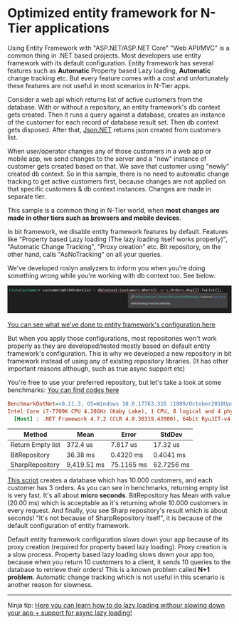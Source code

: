 # Optimized entity framework for N-Tier applications

Using Entity Framework with "ASP.NET/ASP.NET Core" "Web API/MVC" is a common thing in .NET based projects. Most developers use entity framework with its default configuration. Entity framework has several features such as **Automatic** Property based Lazy loading, **Automatic** change tracking etc. But every feature comes with a cost and unfortunately these features are not useful in most scenarios in N-Tier apps.

Consider a web api which returns list of active customers from the database. With or without a repository, an entity framework's db context gets created. Then it runs a query against a database, creates an instance of the customer for each record of database result set. Then db context gets disposed. After that, [Json.NET](http://www.newtonsoft.com/json) returns json created from customers list.

When user/operator changes any of those customers in a web app or mobile app, we send changes to the server and a "new" instance of customer gets created based on that. We save that customer using "newly" created db context. So in this sample, there is no need to automatic change tracking to get active customers first, because changes are not applied on that specific customers & db context instances. Changes are made in separate tier.

This sample is a common thing in N-Tier world, when **most changes are made in other tiers such as browsers and mobile devices**.

In bit framework, we disable entity framework features by default. Features like "Property based Lazy loading (The lazy loading itself works properly)", "Automatic Change Tracking", "Proxy creation" etc. Bit repository, on the other hand, calls "AsNoTracking" on all your queries.

We've developed roslyn analyzers to inform you when you're doing something wrong while you're working with db context too. See below:

![](/assets/EntityFrameworkAsNoTrackingRoslynAnalyzer.PNG)

[You can see what we've done to entity framework's configuration here](https://github.com/bit-foundation/bit-framework/blob/master/src/Server/Bit.Data.EntityFramework/Implementations/EfDbContextBase.cs#L37-L42)

But when you apply those configurations, most repositories won't work properly as they are developed/tested mostly based on default entity framework's configuration. This is why we developed a new repository in bit framework instead of using any of existing repository libraries. (It has other important reasons although, such as true async support etc)

You're free to use your preferred repository, but let's take a look at some benchmarks: [You can find codes here](https://github.com/bit-foundation/bit-framework/tree/master/docs/src/EntityFrameworkOptimizedForNTierScenarios)

``` ini
BenchmarkDotNet=v0.11.3, OS=Windows 10.0.17763.316 (1809/October2018Update/Redstone5)
Intel Core i7-7700K CPU 4.20GHz (Kaby Lake), 1 CPU, 8 logical and 4 physical cores
  [Host] : .NET Framework 4.7.2 (CLR 4.0.30319.42000), 64bit RyuJIT-v4.7.3324.0
```

 | Method             | Mean        | Error      | StdDev     |
 |--------------------|-------------|------------|------------|
 | Return Empty list  | 372.4 us    | 7.817 us   | 17.32 us   |
 | BitRepository      | 36.38 ms    | 0.4320 ms  | 0.4041 ms  |
 | SharpRepository    | 9,419.51 ms | 75.1165 ms | 62.7256 ms |

 
 [This script](https://github.com/bit-foundation/bit-framework/blob/master/docs/src/EntityFrameworkOptimizedForNTierScenarios/EntityFrameworkOptimizedForNTierScenarios/CreateTestDatabaseScript.sql) creates a database which has 10.000 customers, and each customer has 3 orders. As you can see in benchmarks, returning empty list is very fast. It's all about **micro seconds**. BitRepository has Mean with value (20.00 ms) which is acceptable as it's returning whole 10.000 customers in every request. And finally, you see Sharp repository's result which is about seconds! "It's not because of SharpRepository itself", it is because of the default configuration of entity framework.

 Default entity framework configuration slows down your app because of its proxy creation (required for property based lazy loading). Proxy creation is a slow process. Property based lazy loading slows down your app too, because when you return 10 customers to a client, it sends 10 queries to the database to retrieve their orders! This is a known problem called **N+1 problem**. Automatic change tracking which is not useful in this scenario is another reason for slowness.
 
 _________

Ninja tip: [Here you can learn how to do lazy loading withour slowing down your app + support for async lazy loading!](https://docs.bitfoundation.tech/docs/bit-server-side/data-access.html#bit-repository-specific-methods)

